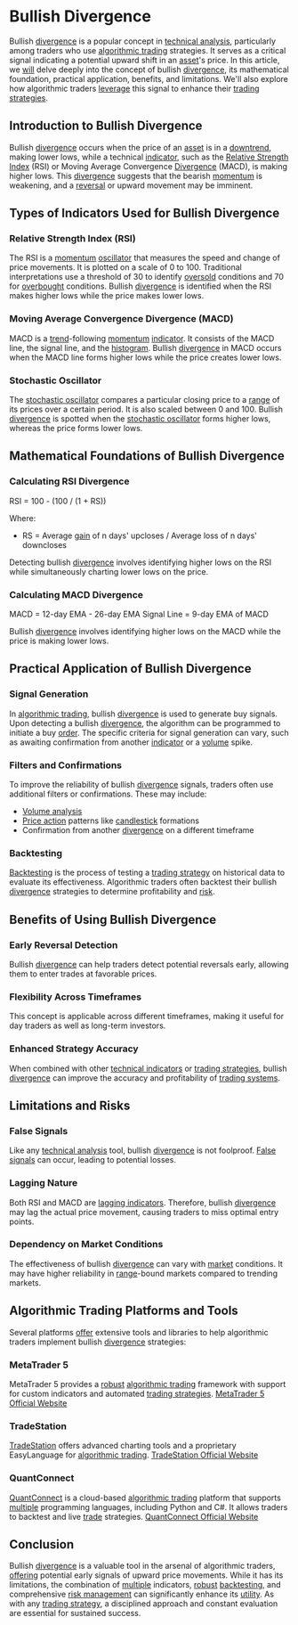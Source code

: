# Bullish Divergence

Bullish [divergence](../d/divergence.md) is a popular concept in [technical analysis](../t/technical_analysis.md), particularly among traders who use [algorithmic trading](../a/algorithmic_trading.md) strategies. It serves as a critical signal indicating a potential upward shift in an [asset](../a/asset.md)'s price. In this article, we [will](../w/will.md) delve deeply into the concept of bullish [divergence](../d/divergence.md), its mathematical foundation, practical application, benefits, and limitations. We'll also explore how algorithmic traders [leverage](../l/leverage.md) this signal to enhance their [trading strategies](../t/trading_strategies.md).

## Introduction to Bullish Divergence

Bullish [divergence](../d/divergence.md) occurs when the price of an [asset](../a/asset.md) is in a [downtrend](../d/downtrend.md), making lower lows, while a technical [indicator](../i/indicator.md), such as the [Relative Strength](../r/relative_strength.md) [Index](../i/index.md) (RSI) or Moving Average Convergence [Divergence](../d/divergence.md) (MACD), is making higher lows. This [divergence](../d/divergence.md) suggests that the bearish [momentum](../m/momentum.md) is weakening, and a [reversal](../r/reversal.md) or upward movement may be imminent.

## Types of Indicators Used for Bullish Divergence

### Relative Strength Index (RSI)

The RSI is a [momentum](../m/momentum.md) [oscillator](../o/oscillator.md) that measures the speed and change of price movements. It is plotted on a scale of 0 to 100. Traditional interpretations use a threshold of 30 to identify [oversold](../o/oversold.md) conditions and 70 for [overbought](../o/overbought.md) conditions. Bullish [divergence](../d/divergence.md) is identified when the RSI makes higher lows while the price makes lower lows.

### Moving Average Convergence Divergence (MACD)

MACD is a [trend](../t/trend.md)-following [momentum](../m/momentum.md) [indicator](../i/indicator.md). It consists of the MACD line, the signal line, and the [histogram](../h/histogram.md). Bullish [divergence](../d/divergence.md) in MACD occurs when the MACD line forms higher lows while the price creates lower lows.

### Stochastic Oscillator

The [stochastic oscillator](../s/stochastic_oscillator.md) compares a particular closing price to a [range](../r/range.md) of its prices over a certain period. It is also scaled between 0 and 100. Bullish [divergence](../d/divergence.md) is spotted when the [stochastic oscillator](../s/stochastic_oscillator.md) forms higher lows, whereas the price forms lower lows.

## Mathematical Foundations of Bullish Divergence

### Calculating RSI Divergence

RSI = 100 - (100 / (1 + RS))

Where:
- RS = Average [gain](../g/gain.md) of n days' upcloses / Average loss of n days' downcloses

Detecting bullish [divergence](../d/divergence.md) involves identifying higher lows on the RSI while simultaneously charting lower lows on the price.

### Calculating MACD Divergence

MACD = 12-day EMA - 26-day EMA
Signal Line = 9-day EMA of MACD

Bullish [divergence](../d/divergence.md) involves identifying higher lows on the MACD while the price is making lower lows.

## Practical Application of Bullish Divergence

### Signal Generation

In [algorithmic trading](../a/algorithmic_trading.md), bullish [divergence](../d/divergence.md) is used to generate buy signals. Upon detecting a bullish [divergence](../d/divergence.md), the algorithm can be programmed to initiate a buy [order](../o/order.md). The specific criteria for signal generation can vary, such as awaiting confirmation from another [indicator](../i/indicator.md) or a [volume](../v/volume.md) spike.

### Filters and Confirmations

To improve the reliability of bullish [divergence](../d/divergence.md) signals, traders often use additional filters or confirmations. These may include:

- [Volume analysis](../v/volume_analysis.md)
- [Price action](../p/price_action.md) patterns like [candlestick](../c/candlestick.md) formations
- Confirmation from another [divergence](../d/divergence.md) on a different timeframe

### Backtesting

[Backtesting](../b/backtesting.md) is the process of testing a [trading strategy](../t/trading_strategy.md) on historical data to evaluate its effectiveness. Algorithmic traders often backtest their bullish [divergence](../d/divergence.md) strategies to determine profitability and [risk](../r/risk.md).

## Benefits of Using Bullish Divergence

### Early Reversal Detection

Bullish [divergence](../d/divergence.md) can help traders detect potential reversals early, allowing them to enter trades at favorable prices.

### Flexibility Across Timeframes

This concept is applicable across different timeframes, making it useful for day traders as well as long-term investors.

### Enhanced Strategy Accuracy

When combined with other [technical indicators](../t/technical_indicators.md) or [trading strategies](../t/trading_strategies.md), bullish [divergence](../d/divergence.md) can improve the accuracy and profitability of [trading systems](../t/trading_systems.md).

## Limitations and Risks

### False Signals

Like any [technical analysis](../t/technical_analysis.md) tool, bullish [divergence](../d/divergence.md) is not foolproof. [False signals](../f/false_signals_in_trading.md) can occur, leading to potential losses.

### Lagging Nature

Both RSI and MACD are [lagging indicators](../l/lagging_indicators.md). Therefore, bullish [divergence](../d/divergence.md) may lag the actual price movement, causing traders to miss optimal entry points.

### Dependency on Market Conditions

The effectiveness of bullish [divergence](../d/divergence.md) can vary with [market](../m/market.md) conditions. It may have higher reliability in [range](../r/range.md)-bound markets compared to trending markets.

## Algorithmic Trading Platforms and Tools

Several platforms [offer](../o/offer.md) extensive tools and libraries to help algorithmic traders implement bullish [divergence](../d/divergence.md) strategies:

### MetaTrader 5

MetaTrader 5 provides a [robust](../r/robust.md) [algorithmic trading](../a/algorithmic_trading.md) framework with support for custom indicators and automated [trading strategies](../t/trading_strategies.md). [MetaTrader 5 Official Website](https://www.metatrader5.com/)

### TradeStation

[TradeStation](../t/tradestation.md) offers advanced charting tools and a proprietary EasyLanguage for [algorithmic trading](../a/algorithmic_trading.md). [TradeStation Official Website](https://www.tradestation.com/)

### QuantConnect

[QuantConnect](../q/quantconnect.md) is a cloud-based [algorithmic trading](../a/algorithmic_trading.md) platform that supports [multiple](../m/multiple.md) programming languages, including Python and C#. It allows traders to backtest and live [trade](../t/trade.md) strategies. [QuantConnect Official Website](https://www.quantconnect.com/)

## Conclusion

Bullish [divergence](../d/divergence.md) is a valuable tool in the arsenal of algorithmic traders, [offering](../o/offering.md) potential early signals of upward price movements. While it has its limitations, the combination of [multiple](../m/multiple.md) indicators, [robust](../r/robust.md) [backtesting](../b/backtesting.md), and comprehensive [risk management](../r/risk_management.md) can significantly enhance its [utility](../u/utility.md). As with any [trading strategy](../t/trading_strategy.md), a disciplined approach and constant evaluation are essential for sustained success.